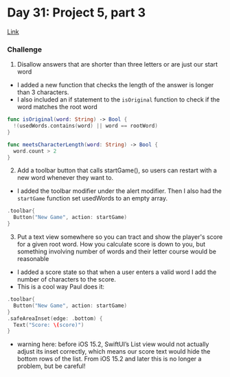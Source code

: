 # Day 31: Project 5, part 3
[Link](https://www.hackingwithswift.com/100/swiftui/31)

### Challenge
1. Disallow answers that are shorter than three letters or are just our start word
* I added a new function that checks the length of the answer is longer than 3 characters.
* I also included an if statement to the `isOriginal` function to check if the word matches the root word
``` swift
func isOriginal(word: String) -> Bool {
  !(usedWords.contains(word) || word == rootWord)
}

func meetsCharacterLength(word: String) -> Bool {
  word.count > 2
}
```

2. Add a toolbar button that calls startGame(), so users can restart with a new word whenever they want to.
* I added the toolbar modifier under the alert modifier. Then I also had the `startGame` function set usedWords to an empty array.
``` swift
.toolbar{
  Button("New Game", action: startGame)
}
```

3. Put a text view somewhere so you can tract and show the player's score for a given root word. How you calculate score is down to you, but something involving number of words and their letter course would be reasonable 
* I added a score state so that when a user enters a valid word I add the number of characters to the score.
* This is a cool way Paul does it:
``` swift
.toolbar{
  Button("New Game", action: startGame)
}
.safeAreaInset(edge: .bottom) {
  Text("Score: \(score)")
}
```
* warning here: before iOS 15.2, SwiftUI’s List view would not actually adjust its inset correctly, which means our score text would hide the bottom rows of the list. From iOS 15.2 and later this is no longer a problem, but be careful!